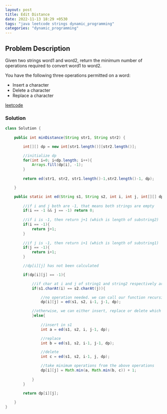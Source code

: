 ```yaml
---
layout: post
title: Edit Distance
date: 2022-11-13 18:29 +0530
tags: "java leetcode strings dynamic_programming"
categories: "dynamic_programming"
---
```


## Problem Description

Given two strings word1 and word2, return the minimum number of operations required to convert word1 to word2.

You have the following three operations permitted on a word:

- Insert a character
- Delete a character
- Replace a character

[leetcode](https://leetcode.com/problems/edit-distance/)  

### Solution

```java
class Solution {
    
    public int minDistance(String str1, String str2) {

        int[][] dp = new int[str1.length()][str2.length()];

        //initialize dp
        for(int i=0; i<dp.length; i++){
            Arrays.fill(dp[i], -1);
        }
        
        return ed(str1, str2, str1.length()-1,str2.length()-1, dp);

    }

    public static int ed(String s1, String s2, int i, int j, int[][] dp){
        
        //if i and j both are -1, that means both strings are empty
        if(i == -1 && j == -1) return 0;
        
        //if i is -1, then return j+1 (which is length of substring2)
        if(i == -1){
            return j+1;
        }
        
        //if j is -1, then return i+1 (which is length of substring1)
        if(j == -1){
            return i+1;
        }

        //dp[i][j] has not been calculated

        if(dp[i][j] == -1){

            //if char at i and j of string1 and string2 respectively are same
            if(s1.charAt(i) == s2.charAt(j)){

                //no operation needed. we can call our function recursively ignoring the last characters of both strings
                dp[i][j] = ed(s1, s2, i-1, j-1, dp);

            //otherwise, we can either insert, replace or delete which will take 1 operation
            }else{
                
                //insert in s1
                int a = ed(s1, s2, i, j-1, dp); 

                //replace
                int b = ed(s1, s2, i-1, j-1, dp); 

                //delete
                int c = ed(s1, s2, i-1, j, dp); 

                //take minimum operations from the above operations
                dp[i][j] = Math.min(a, Math.min(b, c)) + 1;
                
            }
        }

        return dp[i][j];
        
    }    
}
```
